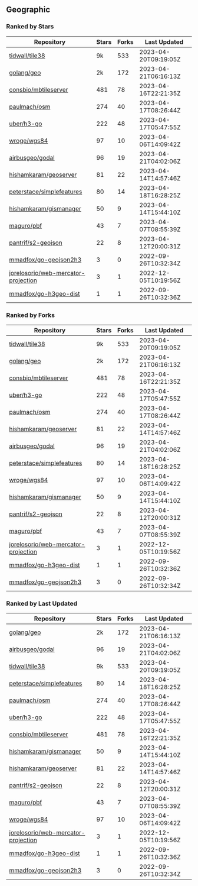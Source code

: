 ## Geographic

### Ranked by Stars

| Repository | Stars | Forks | Last Updated |
|------------|-------|-------|--------------|
| [tidwall/tile38](https://github.com/tidwall/tile38) | 9k | 533 | 2023-04-20T09:19:05Z |
| [golang/geo](https://github.com/golang/geo) | 2k | 172 | 2023-04-21T06:16:13Z |
| [consbio/mbtileserver](https://github.com/consbio/mbtileserver) | 481 | 78 | 2023-04-16T22:21:35Z |
| [paulmach/osm](https://github.com/paulmach/osm) | 274 | 40 | 2023-04-17T08:26:44Z |
| [uber/h3-go](https://github.com/uber/h3-go) | 222 | 48 | 2023-04-17T05:47:55Z |
| [wroge/wgs84](https://github.com/wroge/wgs84) | 97 | 10 | 2023-04-06T14:09:42Z |
| [airbusgeo/godal](https://github.com/airbusgeo/godal) | 96 | 19 | 2023-04-21T04:02:06Z |
| [hishamkaram/geoserver](https://github.com/hishamkaram/geoserver) | 81 | 22 | 2023-04-14T14:57:46Z |
| [peterstace/simplefeatures](https://github.com/peterstace/simplefeatures) | 80 | 14 | 2023-04-18T16:28:25Z |
| [hishamkaram/gismanager](https://github.com/hishamkaram/gismanager) | 50 | 9 | 2023-04-14T15:44:10Z |
| [maguro/pbf](https://github.com/maguro/pbf) | 43 | 7 | 2023-04-07T08:55:39Z |
| [pantrif/s2-geojson](https://github.com/pantrif/s2-geojson) | 22 | 8 | 2023-04-12T20:00:31Z |
| [mmadfox/go-geojson2h3](https://github.com/mmadfox/go-geojson2h3) | 3 | 0 | 2022-09-26T10:32:34Z |
| [jorelosorio/web-mercator-projection](https://github.com/jorelosorio/web-mercator-projection) | 3 | 1 | 2022-12-05T10:19:56Z |
| [mmadfox/go-h3geo-dist](https://github.com/mmadfox/go-h3geo-dist) | 1 | 1 | 2022-09-26T10:32:36Z |

### Ranked by Forks

| Repository | Stars | Forks | Last Updated |
|------------|-------|-------|--------------|
| [tidwall/tile38](https://github.com/tidwall/tile38) | 9k | 533 | 2023-04-20T09:19:05Z |
| [golang/geo](https://github.com/golang/geo) | 2k | 172 | 2023-04-21T06:16:13Z |
| [consbio/mbtileserver](https://github.com/consbio/mbtileserver) | 481 | 78 | 2023-04-16T22:21:35Z |
| [uber/h3-go](https://github.com/uber/h3-go) | 222 | 48 | 2023-04-17T05:47:55Z |
| [paulmach/osm](https://github.com/paulmach/osm) | 274 | 40 | 2023-04-17T08:26:44Z |
| [hishamkaram/geoserver](https://github.com/hishamkaram/geoserver) | 81 | 22 | 2023-04-14T14:57:46Z |
| [airbusgeo/godal](https://github.com/airbusgeo/godal) | 96 | 19 | 2023-04-21T04:02:06Z |
| [peterstace/simplefeatures](https://github.com/peterstace/simplefeatures) | 80 | 14 | 2023-04-18T16:28:25Z |
| [wroge/wgs84](https://github.com/wroge/wgs84) | 97 | 10 | 2023-04-06T14:09:42Z |
| [hishamkaram/gismanager](https://github.com/hishamkaram/gismanager) | 50 | 9 | 2023-04-14T15:44:10Z |
| [pantrif/s2-geojson](https://github.com/pantrif/s2-geojson) | 22 | 8 | 2023-04-12T20:00:31Z |
| [maguro/pbf](https://github.com/maguro/pbf) | 43 | 7 | 2023-04-07T08:55:39Z |
| [jorelosorio/web-mercator-projection](https://github.com/jorelosorio/web-mercator-projection) | 3 | 1 | 2022-12-05T10:19:56Z |
| [mmadfox/go-h3geo-dist](https://github.com/mmadfox/go-h3geo-dist) | 1 | 1 | 2022-09-26T10:32:36Z |
| [mmadfox/go-geojson2h3](https://github.com/mmadfox/go-geojson2h3) | 3 | 0 | 2022-09-26T10:32:34Z |

### Ranked by Last Updated

| Repository | Stars | Forks | Last Updated |
|------------|-------|-------|--------------|
| [golang/geo](https://github.com/golang/geo) | 2k | 172 | 2023-04-21T06:16:13Z |
| [airbusgeo/godal](https://github.com/airbusgeo/godal) | 96 | 19 | 2023-04-21T04:02:06Z |
| [tidwall/tile38](https://github.com/tidwall/tile38) | 9k | 533 | 2023-04-20T09:19:05Z |
| [peterstace/simplefeatures](https://github.com/peterstace/simplefeatures) | 80 | 14 | 2023-04-18T16:28:25Z |
| [paulmach/osm](https://github.com/paulmach/osm) | 274 | 40 | 2023-04-17T08:26:44Z |
| [uber/h3-go](https://github.com/uber/h3-go) | 222 | 48 | 2023-04-17T05:47:55Z |
| [consbio/mbtileserver](https://github.com/consbio/mbtileserver) | 481 | 78 | 2023-04-16T22:21:35Z |
| [hishamkaram/gismanager](https://github.com/hishamkaram/gismanager) | 50 | 9 | 2023-04-14T15:44:10Z |
| [hishamkaram/geoserver](https://github.com/hishamkaram/geoserver) | 81 | 22 | 2023-04-14T14:57:46Z |
| [pantrif/s2-geojson](https://github.com/pantrif/s2-geojson) | 22 | 8 | 2023-04-12T20:00:31Z |
| [maguro/pbf](https://github.com/maguro/pbf) | 43 | 7 | 2023-04-07T08:55:39Z |
| [wroge/wgs84](https://github.com/wroge/wgs84) | 97 | 10 | 2023-04-06T14:09:42Z |
| [jorelosorio/web-mercator-projection](https://github.com/jorelosorio/web-mercator-projection) | 3 | 1 | 2022-12-05T10:19:56Z |
| [mmadfox/go-h3geo-dist](https://github.com/mmadfox/go-h3geo-dist) | 1 | 1 | 2022-09-26T10:32:36Z |
| [mmadfox/go-geojson2h3](https://github.com/mmadfox/go-geojson2h3) | 3 | 0 | 2022-09-26T10:32:34Z |

